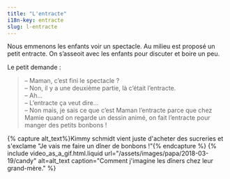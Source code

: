 ```yaml
---
title: "L'entracte"
i18n-key: entracte
slug: l-entracte
---
```


Nous emmenons les enfants voir un spectacle. Au milieu est proposé un petit
entracte. On s’asseoit avec les enfants pour discuter et boire un peu.

<!-- more -->

Le petit demande :

> – Maman, c’est fini le spectacle ?  
> – Non, il y a une deuxième partie, là c’était l’entracte.  
> – Ah...  
> – L’entracte ça veut dire...  
> – Non mais, je sais ce que c’est Maman l’entracte parce que chez Mamie quand
> on regarde un dessin animé, on fait l’entracte pour manger des petits bonbons
> !

{% capture alt_text%}Kimmy schmidt vient juste d'acheter des sucreries et
s'exclame "Je vais me faire un dîner de bonbons !"{% endcapture %}
{% include video_as_a_gif.html.liquid
url="/assets/images/papa/2018-03-19/candy"
alt=alt_text
caption="Comment j'imagine les dîners chez leur grand-mère."
%}
